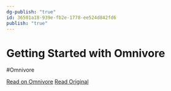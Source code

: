 ```yaml
---
dg-publish: "true"
id: 36501a18-939e-fb2e-1778-ee524d842fd6
publish: "true"
---
```


# Getting Started with Omnivore
#Omnivore

[Read on Omnivore](https://omnivore.app/me/getting-started-with-omnivore-18690ef8d11)
[Read Original](https://blog.omnivore.app/p/getting-started-with-omnivore)